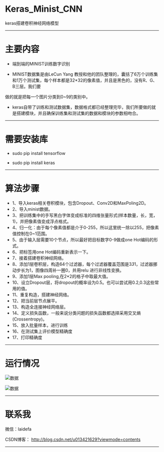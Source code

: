 # Keras_Minist_CNN
keras搭建卷积神经网络模型

----------------------------------------------------------------------------------------------------------------------------------------
# 主要内容

- 端到端的MINIST训练数字识别

- MINIST数据集是由LeCun Yang 教授和他的团队整理的，囊括了6万个训练集和1万个测试集，每个样本都是32*32的像素值，并且是黑色的，没有R、G、B三层。我们要

做的就是把每一个图片分类到0~9的类别中。

- keras自带了训练和测试数据集，数据格式都已经整理完毕，我们所要做的就是搭建模块，并且确保训练集和测试集的数据和模块的参数相吻合。

----------------------------------------------------------------------------------------------------------------------------------------

# 需要安装库

- sudo pip install tensorflow

- sudo pip install keras

----------------------------------------------------------------------------------------------------------------------------------------

# 算法步骤

- 1、导入keras相关卷积模块，包含Dropout、Conv2D和MaxPoling2D。
- 2、导入minist数据。
- 3、把训练集中的手写黑白字体变成标准的四维张量形式(样本数量，长，宽，1)，并把像素值变成浮点格式。
- 4、归一化：由于每个像素值都是介于0-255，所以这里统一除以255，把像素值控制在0~1范围。
- 5、由于输入层需要10个节点，所以最好把目标数字0-9做成one Hot编码的形式。
- 6、把标签用one Hot编码重新表示一下。
- 7、接着搭建卷积神经网络。
- 8、添加1层卷积层，构造64个过滤器，每个过滤器覆盖范围是3*3*1，过滤器挪动步长为1，图像四周补一圈0，并用relu 进行非线性变换。
- 9、添加1层Max pooling,在2*2的格子中取最大值。
- 10、设立Dropout层，将dropout的概率设为0.5。也可以尝试用0.2,0.3这些常用的值。
- 11、重复构造，搭建神经网络。
- 12、把当前层节点展平。
- 13、构造全连接神经网络层。
- 14、定义损失函数，一般来说分类问题的损失函数都选择采用交叉熵(Crossentropy)。
- 15、放入批量样本，进行训练
- 16、在测试集上评价模型精确度
- 17、打印精确度

----------------------------------------------------------------------------------------------------------------------------------------
# 运行情况

![数据](https://github.com/laidefa/Keras_Minist_CNN/raw/master/resource/1.png)


![数据](https://github.com/laidefa/Keras_Minist_CNN/raw/master/resource/2.png)

----------------------------------------------------------------------------------------------------------------------------------------

# 联系我

微信：laidefa

CSDN博客： http://blog.csdn.net/u013421629?viewmode=contents

----------------------------------------------------------------------------------------------------------------------------------------























